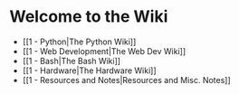 # Welcome to the Wiki
- [[1 - Python|The Python Wiki]]
- [[1 - Web Development|The Web Dev Wiki]]
- [[1 - Bash|The Bash Wiki]]
- [[1 - Hardware|The Hardware Wiki]]
- [[1 - Resources and Notes|Resources and Misc. Notes]]
